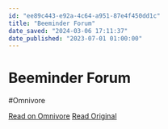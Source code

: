 ```yaml
---
id: "ee89c443-e92a-4c64-a951-87e4f450dd1c"
title: "Beeminder Forum"
date_saved: "2024-03-06 17:11:37"
date_published: "2023-07-01 01:00:00"
---
```


# Beeminder Forum
#Omnivore

[Read on Omnivore](https://omnivore.app/me/beeminder-forum-18e14bfc80e)
[Read Original](https://forum.beeminder.com)

